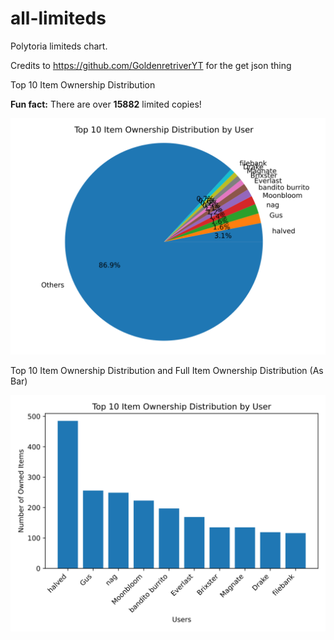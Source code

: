 <p align="center">
 <h1>all-limiteds</h1>
</p>

Polytoria limiteds chart.

Credits to https://github.com/GoldenretriverYT for the get json thing

Top 10 Item Ownership Distribution

**Fun fact:** There are over **15882** limited copies!

<p align="center">
  <img src="top_10_item_ownership_distribution.svg" /> 
</p>

Top 10 Item Ownership Distribution and Full Item Ownership Distribution (As Bar)

<p align="center">
  <img src="top_10_item_ownership_distribution_bar.svg" /> 
</p>

